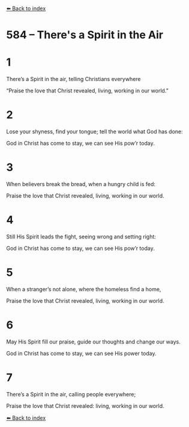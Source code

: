 [⬅️ Back to index](../README.md)

# 584 – There's a Spirit in the Air





# 1

There’s a Spirit in the air, telling Christians everywhere

“Praise the love that Christ revealed, living, working in our world.”



# 2

Lose your shyness, find your tongue; tell the world what God has done:

God in Christ has come to stay, we can see His pow’r today.



# 3

When believers break the bread, when a hungry child is fed:

Praise the love that Christ revealed, living, working in our world.



# 4

Still His Spirit leads the fight, seeing wrong and setting right:

God in Christ has come to stay, we can see His pow’r today.



# 5

When a stranger’s not alone, where the homeless find a home,

Praise the love that Christ revealed, living, working in our world.



# 6

May His Spirit fill our praise, guide our thoughts and change our ways.

God in Christ has come to stay, we can see His power today.



# 7

There’s a Spirit in the air, calling people everywhere;

Praise the love that Christ revealed: living, working in our world.

[⬅️ Back to index](../README.md)
